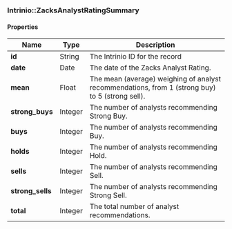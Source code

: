 

[//]: # (CLASS:Intrinio::ZacksAnalystRatingSummary)

[//]: # (KIND:object)

### Intrinio::ZacksAnalystRatingSummary

#### Properties

[//]: # (START_DEFINITION)

Name | Type | Description
------------ | ------------- | -------------
**id** | String | The Intrinio ID for the record &nbsp;
**date** | Date | The date of the Zacks Analyst Rating. &nbsp;
**mean** | Float | The mean (average) weighing of analyst recommendations, from 1 (strong buy) to 5 (strong sell). &nbsp;
**strong_buys** | Integer | The number of analysts recommending Strong Buy. &nbsp;
**buys** | Integer | The number of analysts recommending Buy. &nbsp;
**holds** | Integer | The number of analysts recommending Hold. &nbsp;
**sells** | Integer | The number of analysts recommending Sell. &nbsp;
**strong_sells** | Integer | The number of analysts recommending Strong Sell. &nbsp;
**total** | Integer | The total number of analyst recommendations. &nbsp;

[//]: # (END_DEFINITION)




